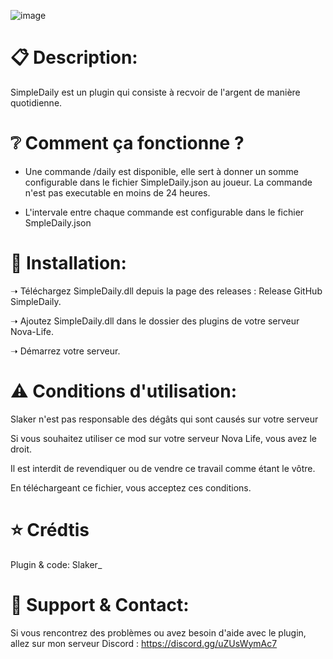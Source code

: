 ![image](https://github.com/user-attachments/assets/2d1013aa-4df4-4d58-b6fc-fad252dc9517)

# 📋 Description:
SimpleDaily est un plugin qui consiste à recvoir de l'argent de manière quotidienne.

# ❔ Comment ça fonctionne ?

- Une commande /daily est disponible, elle sert à donner un somme configurable dans le fichier SimpleDaily.json au joueur. La commande n'est pas executable en moins de 24 heures.

- L'intervale entre chaque commande est configurable dans le fichier SmpleDaily.json

# 📁 Installation:
➝ Téléchargez SimpleDaily.dll depuis la page des releases : Release GitHub SimpleDaily.

➝ Ajoutez SimpleDaily.dll dans le dossier des plugins de votre serveur Nova-Life.

➝ Démarrez votre serveur.

# ⚠ Conditions d'utilisation:
Slaker n'est pas responsable des dégâts qui sont causés sur votre serveur

Si vous souhaitez utiliser ce mod sur votre serveur Nova Life, vous avez le droit.

Il est interdit de revendiquer ou de vendre ce travail comme étant le vôtre.

En téléchargeant ce fichier, vous acceptez ces conditions.

# ⭐ Crédtis
Plugin & code: Slaker_

# 🔌 Support & Contact:
Si vous rencontrez des problèmes ou avez besoin d'aide avec le plugin, allez sur mon serveur Discord : https://discord.gg/uZUsWymAc7
